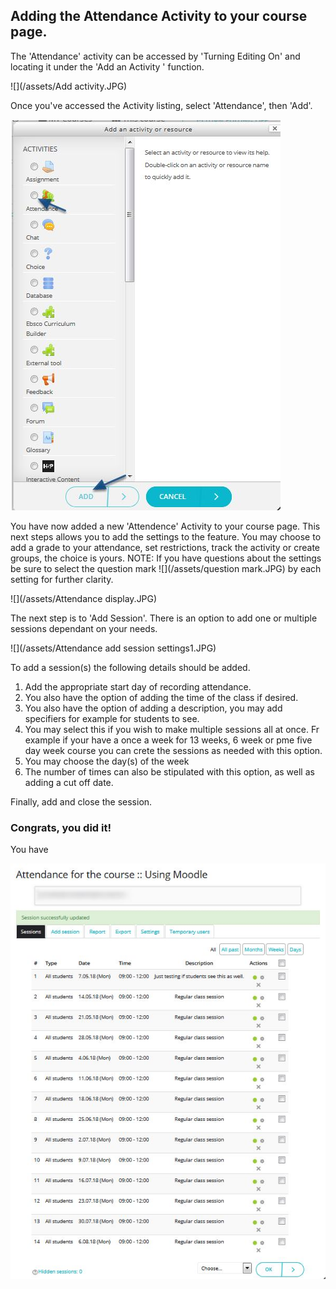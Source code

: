## Adding the Attendance Activity to your course page.

The 'Attendance' activity can be accessed by 'Turning Editing On' and locating it under the 'Add an Activity ' function. 

![](/assets/Add activity.JPG)



Once you've accessed the Activity listing, select 'Attendance', then 'Add'. 

![](/assets/Attendance.JPG)

You have now added a new 'Attendence' Activity to your course page. This next steps allows you to add the settings to the feature. You may choose to add a grade to your attendance, set restrictions, track the activity or create groups, the choice is yours. NOTE: If you have questions about the settings be sure to select the question mark ![](/assets/question mark.JPG) by each setting for further clarity. 

![](/assets/Attendance display.JPG)

The next step is to 'Add Session'. There is an option to add one or multiple sessions dependant on your needs. 



![](/assets/Attendance add session settings1.JPG)

To add a session\(s\) the following details should be added. 

1. Add the appropriate start day of recording attendance. 
2. You also have the option of adding the time of the class if desired. 
3. You also have the option of adding a description, you may add specifiers for example for students to see. 
4. You may select this if you wish to make multiple sessions all at once. Fr example if your have a once a week for 13 weeks, 6 week or pme five day week course you can crete the sessions as needed with this option. 
5. You may choose the day\(s\) of the week
6. The number of times can also be stipulated with this option, as well as adding a cut off date. 

Finally, add and close the session. 

### Congrats, you did it!

You have  

![](/assets/done.JPG)





